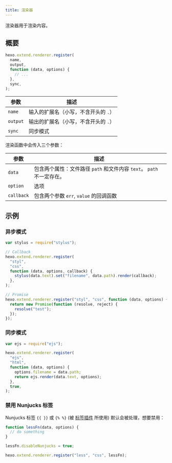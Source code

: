 ```yaml
---
title: 渲染器
---
```


渲染器用于渲染内容。

## 概要

```js
hexo.extend.renderer.register(
  name,
  output,
  function (data, options) {
    // ...
  },
  sync,
);
```

| 参数       | 描述                   |
| -------- | -------------------- |
| `name`   | 输入的扩展名（小写，不含开头的 `.`） |
| `output` | 输出的扩展名（小写，不含开头的 `.`） |
| `sync`   | 同步模式                 |

渲染函数中会传入三个参数：

| 参数         | 描述                                             |
| ---------- | ---------------------------------------------- |
| `data`     | 包含两个属性：文件路径 `path` 和文件内容 `text`。 `path` 不一定存在。 |
| `option`   | 选项                                             |
| `callback` | 包含两个参数 `err`, `value` 的回调函数                    |

## 示例

### 异步模式

```js
var stylus = require("stylus");

// Callback
hexo.extend.renderer.register(
  "styl",
  "css",
  function (data, options, callback) {
    stylus(data.text).set("filename", data.path).render(callback);
  },
);

// Promise
hexo.extend.renderer.register("styl", "css", function (data, options) {
  return new Promise(function (resolve, reject) {
    resolve("test");
  });
});
```

### 同步模式

```js
var ejs = require("ejs");

hexo.extend.renderer.register(
  "ejs",
  "html",
  function (data, options) {
    options.filename = data.path;
    return ejs.render(data.text, options);
  },
  true,
);
```

### 禁用 Nunjucks 标签

Nunjucks 标签 `{{ }}` 或 `{% %}` (被 [标签插件](/zh-cn/docs/tag-plugins) 所使用) 默认会被处理，想要禁用：

```js
function lessFn(data, options) {
  // do something
}

lessFn.disableNunjucks = true;

hexo.extend.renderer.register("less", "css", lessFn);
```
